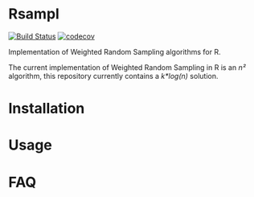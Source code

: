 # Rsampl #

[![Build Status](https://travis-ci.org/Qadra/Rsampl.svg?branch=master)](https://travis-ci.org/Qadra/Rsampl)
[![codecov](https://codecov.io/gh/Qadra/Rsampl/branch/master/graph/badge.svg)](https://codecov.io/gh/Qadra/Rsampl)

Implementation of Weighted Random Sampling algorithms for R.

The current implementation of Weighted Random Sampling in R is an *n²*
algorithm, this repository currently contains a _k*log(n)_ solution.

# Installation #

# Usage #

# FAQ #
